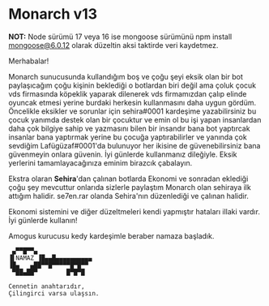 # Monarch v13

**NOT:** Node sürümü 17 veya 16 ise mongoose sürümünü npm install mongoose@6.0.12 olarak düzeltin aksi taktirde veri kaydetmez.

Merhabalar!

Monarch sunucusunda kullandığım boş ve çoğu şeyi eksik olan bir bot paylaşıcağım çoğu kişinin beklediği o botlardan biri değil ama çoluk çocuk vds firmasında köpeklik yaparak dilenerek vds firmamızdan çalıp elinde oyuncak etmesi yerine burdaki herkesin kullanmasını daha uygun gördüm.
Öncelikle eksikler ve sorunlar için sehira#0001 kardeşime yazabilirsiniz bu çocuk yanımda destek olan bir çocuktur ve emin ol bu işi yapan insanlardan daha çok bilgiye sahip ve yazmasını bilen bir insandır bana bot yaptırcak insanlar bana yaptırmak yerine bu çocuğa yaptırabilirler ve yanında çok sevdiğim Lafügüzaf#0001'da bulunuyor her ikisine de güvenebilirsiniz bana güvenmeyin onlara güvenin.
İyi günlerde kullanmanız dileğiyle. Eksik yerlerini tamamlayacağınıza eminim birazcık çabalayın.

Ekstra olaran **Sehira**'dan çalınan botlarda Ekonomi ve sonradan eklediği çoğu şey mevcuttur onlarıda sizlerle paylaştım Monarch olan sehiraya ilk attığım halidir.
se7en.rar olanda Sehira'nın düzenlediği ve çalınan halidir.

Ekonomi sistemini ve diğer düzeltmeleri kendi yapmıştır hataları illaki vardır. İyi günlerde kullanın!

Amogus kurucusu kedy kardeşimle beraber namaza başladık.

```
 ▄▀▀█▀▀▄
▐▌NAMAZ ▐█▄▄█▄▄▄▄▄▄▄▄▄▄
▐█▄   ▄██▀▀█▀▀▀▀▀█▀█▀▀
 ▀██▄██▀        █▀█▀█ 
 
Cennetin anahtarıdır,
Çilingirci varsa ulaşsın.
```
